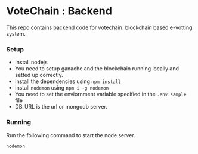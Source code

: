 # VoteChain : Backend

This repo contains backend code for votechain. blockchain based e-votting system.

### Setup

- Install nodejs
- You need to setup ganache and the blockchain running locally and setted up correctly.
- install the dependencies using `npm install`
- install `nodemon` using `npm i -g nodemon`
- You need to set the enviornment variable specified in the `.env.sample` file
- DB_URL is the url or mongodb server.

### Running

Run the following command to start the node server.

```bash
nodemon
```
